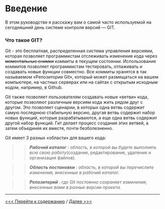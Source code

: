 # **Введение**

В этом руководстве я расскажу вам о самой часто используемой на сегодняшний день системе контроля версий — GIT. 

### **Что такое GIT?**

Git - это бесплатная, распределенная система управления версиями, которая позволяет программистам отслеживать изменения кода через ~~моментальные снимки~~ коммиты в текущем состоянии. Использование коммитов позволяет программистам тестировать, отлаживать и создавать новые функции совместно. Все коммиты хранятся в так называемом «Репозитории Git», который может размещаться на вашем компьютере, на частных серверах или на сайтах с открытым исходным кодом, например, в Github.

Git также позволяет пользователям создавать новые «ветви» кода, которые позволяют различным версиям кода жить рядом друг с другом. Это позволяет сценарии, в которых одна ветвь содержит самую последнюю стабильную версию, другая ветвь содержит набор новых функций, которые разрабатываются, а еще одна ветвь содержит другой набор функций. Гит делает процесс создания этих ветвей, а затем объединяя их вместе, почти безболезненно. 

Git имеет 3 разных «области» для вашего кода:
>>***Рабочий каталог*** : *область, в которой вы будете выполнять всю свою работу*(создание, редактирование, удаление и организация файлов).

>>***Область постановки*** : *область, в которой вы перечислите изменения, внесенные в рабочий каталог.*

>>***Репозиторий*** : *где Git постоянно сохраняет изменения, внесенные вами в разные версии проекта.*

---

[<<< Перейти к содержанию](./01_readme.md) / [Далее >>>](./03_installation.md)